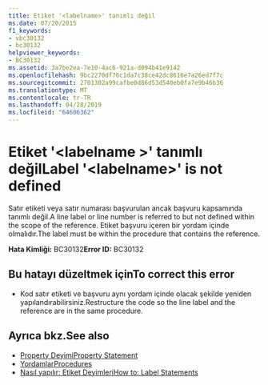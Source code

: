 ```yaml
---
title: Etiket '<labelname>' tanımlı değil
ms.date: 07/20/2015
f1_keywords:
- vbc30132
- bc30132
helpviewer_keywords:
- BC30132
ms.assetid: 3a7be2ea-7e10-4ac6-921a-d094b41e9142
ms.openlocfilehash: 9bc2270df76c1da7c38ce42dc8616e7a26ed7f7c
ms.sourcegitcommit: 2701302a99cafbe0d86d53d540eb0fa7e9b46b36
ms.translationtype: MT
ms.contentlocale: tr-TR
ms.lasthandoff: 04/28/2019
ms.locfileid: "64606362"
---
```

# <a name="label-labelname-is-not-defined"></a><span data-ttu-id="05bdb-102">Etiket '\<labelname >' tanımlı değil</span><span class="sxs-lookup"><span data-stu-id="05bdb-102">Label '\<labelname>' is not defined</span></span>
<span data-ttu-id="05bdb-103">Satır etiketi veya satır numarası başvurulan ancak başvuru kapsamında tanımlı değil.</span><span class="sxs-lookup"><span data-stu-id="05bdb-103">A line label or line number is referred to but not defined within the scope of the reference.</span></span> <span data-ttu-id="05bdb-104">Etiket başvuru içeren bir yordam içinde olmalıdır.</span><span class="sxs-lookup"><span data-stu-id="05bdb-104">The label must be within the procedure that contains the reference.</span></span>  
  
 <span data-ttu-id="05bdb-105">**Hata Kimliği:** BC30132</span><span class="sxs-lookup"><span data-stu-id="05bdb-105">**Error ID:** BC30132</span></span>  
  
## <a name="to-correct-this-error"></a><span data-ttu-id="05bdb-106">Bu hatayı düzeltmek için</span><span class="sxs-lookup"><span data-stu-id="05bdb-106">To correct this error</span></span>  
  
- <span data-ttu-id="05bdb-107">Kod satır etiketi ve başvuru aynı yordam içinde olacak şekilde yeniden yapılandırabilirsiniz.</span><span class="sxs-lookup"><span data-stu-id="05bdb-107">Restructure the code so the line label and the reference are in the same procedure.</span></span>  
  
## <a name="see-also"></a><span data-ttu-id="05bdb-108">Ayrıca bkz.</span><span class="sxs-lookup"><span data-stu-id="05bdb-108">See also</span></span>

- [<span data-ttu-id="05bdb-109">Property Deyimi</span><span class="sxs-lookup"><span data-stu-id="05bdb-109">Property Statement</span></span>](../../visual-basic/language-reference/statements/property-statement.md)
- [<span data-ttu-id="05bdb-110">Yordamlar</span><span class="sxs-lookup"><span data-stu-id="05bdb-110">Procedures</span></span>](../../visual-basic/programming-guide/language-features/procedures/index.md)
- [<span data-ttu-id="05bdb-111">Nasıl yapılır: Etiket Deyimleri</span><span class="sxs-lookup"><span data-stu-id="05bdb-111">How to: Label Statements</span></span>](../../visual-basic/programming-guide/program-structure/how-to-label-statements.md)
